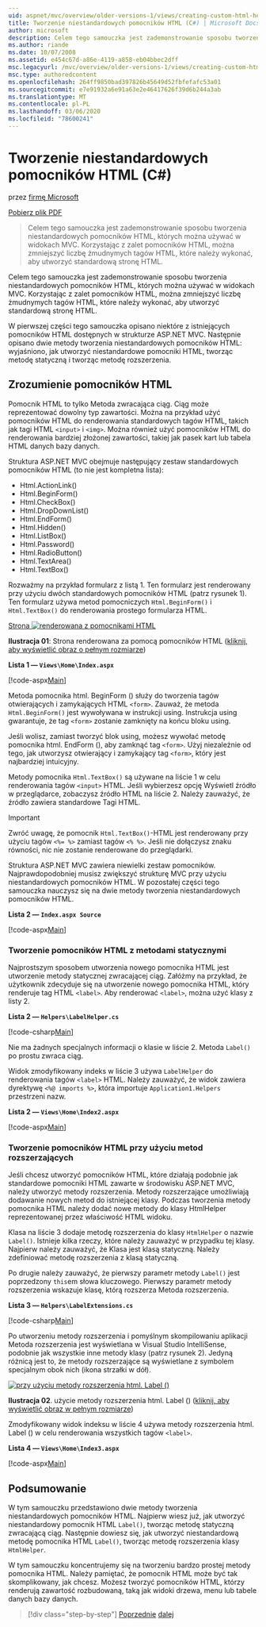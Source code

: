 ```yaml
---
uid: aspnet/mvc/overview/older-versions-1/views/creating-custom-html-helpers-cs
title: Tworzenie niestandardowych pomocników HTML (C#) | Microsoft Docs
author: microsoft
description: Celem tego samouczka jest zademonstrowanie sposobu tworzenia niestandardowych pomocników HTML, których można używać w widokach MVC. Dzięki wykorzystaniu pomocnika HTML...
ms.author: riande
ms.date: 10/07/2008
ms.assetid: e454c67d-a86e-4119-a858-eb04bbec2dff
msc.legacyurl: /mvc/overview/older-versions-1/views/creating-custom-html-helpers-cs
msc.type: authoredcontent
ms.openlocfilehash: 264ff9850bad397826b45649d52fbfefafc53a01
ms.sourcegitcommit: e7e91932a6e91a63e2e46417626f39d6b244a3ab
ms.translationtype: MT
ms.contentlocale: pl-PL
ms.lasthandoff: 03/06/2020
ms.locfileid: "78600241"
---
```

# <a name="creating-custom-html-helpers-c"></a>Tworzenie niestandardowych pomocników HTML (C#)

przez [firmę Microsoft](https://github.com/microsoft)

[Pobierz plik PDF](https://download.microsoft.com/download/1/1/f/11f721aa-d749-4ed7-bb89-a681b68894e6/ASPNET_MVC_Tutorial_9_CS.pdf)

> Celem tego samouczka jest zademonstrowanie sposobu tworzenia niestandardowych pomocników HTML, których można używać w widokach MVC. Korzystając z zalet pomocników HTML, można zmniejszyć liczbę żmudnymych tagów HTML, które należy wykonać, aby utworzyć standardową stronę HTML.

Celem tego samouczka jest zademonstrowanie sposobu tworzenia niestandardowych pomocników HTML, których można używać w widokach MVC. Korzystając z zalet pomocników HTML, można zmniejszyć liczbę żmudnymych tagów HTML, które należy wykonać, aby utworzyć standardową stronę HTML.

W pierwszej części tego samouczka opisano niektóre z istniejących pomocników HTML dostępnych w strukturze ASP.NET MVC. Następnie opisano dwie metody tworzenia niestandardowych pomocników HTML: wyjaśniono, jak utworzyć niestandardowe pomocniki HTML, tworząc metodę statyczną i tworząc metodę rozszerzenia.

## <a name="understanding-html-helpers"></a>Zrozumienie pomocników HTML

Pomocnik HTML to tylko Metoda zwracająca ciąg. Ciąg może reprezentować dowolny typ zawartości. Można na przykład użyć pomocników HTML do renderowania standardowych tagów HTML, takich jak tagi HTML `<input>` i `<img>`. Można również użyć pomocników HTML do renderowania bardziej złożonej zawartości, takiej jak pasek kart lub tabela HTML danych bazy danych.

Struktura ASP.NET MVC obejmuje następujący zestaw standardowych pomocników HTML (to nie jest kompletna lista):

- Html.ActionLink()
- Html.BeginForm()
- Html.CheckBox()
- Html.DropDownList()
- Html.EndForm()
- Html.Hidden()
- Html.ListBox()
- Html.Password()
- Html.RadioButton()
- Html.TextArea()
- Html.TextBox()

Rozważmy na przykład formularz z listą 1. Ten formularz jest renderowany przy użyciu dwóch standardowych pomocników HTML (patrz rysunek 1). Ten formularz używa metod pomocniczych `Html.BeginForm()` i `Html.TextBox()` do renderowania prostego formularza HTML.

[Strona ![renderowana z pomocnikami HTML](creating-custom-html-helpers-cs/_static/image2.png)](creating-custom-html-helpers-cs/_static/image1.png)

**Ilustracja 01**: Strona renderowana za pomocą pomocników HTML ([kliknij, aby wyświetlić obraz o pełnym rozmiarze](creating-custom-html-helpers-cs/_static/image3.png))

**Lista 1 — `Views\Home\Index.aspx`**

[!code-aspx[Main](creating-custom-html-helpers-cs/samples/sample1.aspx)]

Metoda pomocnika html. BeginForm () służy do tworzenia tagów otwierających i zamykających HTML `<form>`. Zauważ, że metoda `Html.BeginForm()` jest wywoływana w instrukcji using. Instrukcja using gwarantuje, że tag `<form>` zostanie zamknięty na końcu bloku using.

Jeśli wolisz, zamiast tworzyć blok using, możesz wywołać metodę pomocnika html. EndForm (), aby zamknąć tag `<form>`. Użyj niezależnie od tego, jak utworzysz otwierający i zamykający tag `<form>`, który jest najbardziej intuicyjny.

Metody pomocnika `Html.TextBox()` są używane na liście 1 w celu renderowania tagów `<input>` HTML. Jeśli wybierzesz opcję Wyświetl źródło w przeglądarce, zobaczysz źródło HTML na liście 2. Należy zauważyć, że źródło zawiera standardowe Tagi HTML.

> [!IMPORTANT]
> Zwróć uwagę, że pomocnik `Html.TextBox()`-HTML jest renderowany przy użyciu tagów `<%= %>` zamiast tagów `<% %>`. Jeśli nie dołączysz znaku równości, nic nie zostanie renderowane do przeglądarki.

Struktura ASP.NET MVC zawiera niewielki zestaw pomocników. Najprawdopodobniej musisz zwiększyć strukturę MVC przy użyciu niestandardowych pomocników HTML. W pozostałej części tego samouczka nauczysz się na dwie metody tworzenia niestandardowych pomocników HTML.

**Lista 2 — `Index.aspx Source`**

[!code-aspx[Main](creating-custom-html-helpers-cs/samples/sample2.aspx)]

### <a name="creating-html-helpers-with-static-methods"></a>Tworzenie pomocników HTML z metodami statycznymi

Najprostszym sposobem utworzenia nowego pomocnika HTML jest utworzenie metody statycznej zwracającej ciąg. Załóżmy na przykład, że użytkownik zdecyduje się na utworzenie nowego pomocnika HTML, który renderuje tag HTML `<label>`. Aby renderować `<label>`, można użyć klasy z listy 2.

**Lista 2 — `Helpers\LabelHelper.cs`**

[!code-csharp[Main](creating-custom-html-helpers-cs/samples/sample3.cs)]

Nie ma żadnych specjalnych informacji o klasie w liście 2. Metoda `Label()` po prostu zwraca ciąg.

Widok zmodyfikowany indeks w liście 3 używa `LabelHelper` do renderowania tagów `<label>` HTML. Należy zauważyć, że widok zawiera dyrektywę `<%@ imports %>`, która importuje `Application1.Helpers` przestrzeni nazw.

**Lista 2 — `Views\Home\Index2.aspx`**

[!code-aspx[Main](creating-custom-html-helpers-cs/samples/sample4.aspx)]

### <a name="creating-html-helpers-with-extension-methods"></a>Tworzenie pomocników HTML przy użyciu metod rozszerzających

Jeśli chcesz utworzyć pomocników HTML, które działają podobnie jak standardowe pomocniki HTML zawarte w środowisku ASP.NET MVC, należy utworzyć metody rozszerzenia. Metody rozszerzające umożliwiają dodawanie nowych metod do istniejącej klasy. Podczas tworzenia metody pomocnika HTML należy dodać nowe metody do klasy HtmlHelper reprezentowanej przez właściwość HTML widoku.

Klasa na liście 3 dodaje metodę rozszerzenia do klasy `HtmlHelper` o nazwie `Label()`. Istnieje kilka rzeczy, które należy zauważyć w przypadku tej klasy. Najpierw należy zauważyć, że Klasa jest klasą statyczną. Należy zdefiniować metodę rozszerzenia z klasą statyczną.

Po drugie należy zauważyć, że pierwszy parametr metody `Label()` jest poprzedzony `this`em słowa kluczowego. Pierwszy parametr metody rozszerzenia wskazuje klasę, którą rozszerza Metoda rozszerzenia.

**Lista 3 — `Helpers\LabelExtensions.cs`**

[!code-csharp[Main](creating-custom-html-helpers-cs/samples/sample5.cs)]

Po utworzeniu metody rozszerzenia i pomyślnym skompilowaniu aplikacji Metoda rozszerzenia jest wyświetlana w Visual Studio IntelliSense, podobnie jak wszystkie inne metody klasy (patrz rysunek 2). Jedyną różnicą jest to, że metody rozszerzające są wyświetlane z symbolem specjalnym obok nich (ikona strzałki w dół).

[![przy użyciu metody rozszerzenia html. Label ()](creating-custom-html-helpers-cs/_static/image5.png)](creating-custom-html-helpers-cs/_static/image4.png)

**Ilustracja 02**. użycie metody rozszerzenia html. Label () ([kliknij, aby wyświetlić obraz w pełnym rozmiarze](creating-custom-html-helpers-cs/_static/image6.png))

Zmodyfikowany widok indeksu w liście 4 używa metody rozszerzenia html. Label () w celu renderowania wszystkich tagów `<label>`.

**Lista 4 — `Views\Home\Index3.aspx`**

[!code-aspx[Main](creating-custom-html-helpers-cs/samples/sample6.aspx)]

## <a name="summary"></a>Podsumowanie

W tym samouczku przedstawiono dwie metody tworzenia niestandardowych pomocników HTML. Najpierw wiesz już, jak utworzyć niestandardowy pomocnik HTML `Label()`, tworząc metodę statyczną zwracającą ciąg. Następnie dowiesz się, jak utworzyć niestandardową metodę pomocnika HTML `Label()`, tworząc metodę rozszerzenia klasy `HtmlHelper`.

W tym samouczku koncentrujemy się na tworzeniu bardzo prostej metody pomocnika HTML. Należy pamiętać, że pomocnik HTML może być tak skomplikowany, jak chcesz. Możesz tworzyć pomocników HTML, którzy renderują zawartość rozbudowaną, taką jak widoki drzewa, menu lub tabele danych bazy danych.

> [!div class="step-by-step"]
> [Poprzednie](asp-net-mvc-views-overview-cs.md)
> [dalej](using-the-tagbuilder-class-to-build-html-helpers-cs.md)
